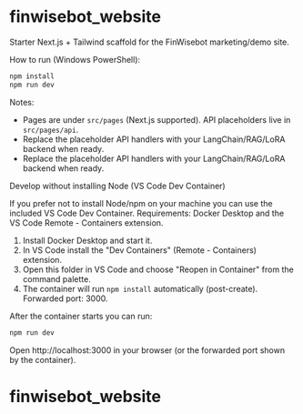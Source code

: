 # finwisebot_website

Starter Next.js + Tailwind scaffold for the FinWisebot marketing/demo site.

How to run (Windows PowerShell):

```powershell
npm install
npm run dev
```

Notes:
- Pages are under `src/pages` (Next.js supported). API placeholders live in `src/pages/api`.
- Replace the placeholder API handlers with your LangChain/RAG/LoRA backend when ready.
- Replace the placeholder API handlers with your LangChain/RAG/LoRA backend when ready.

Develop without installing Node (VS Code Dev Container)

If you prefer not to install Node/npm on your machine you can use the included VS Code Dev Container.
Requirements: Docker Desktop and the VS Code Remote - Containers extension.

1. Install Docker Desktop and start it.
2. In VS Code install the "Dev Containers" (Remote - Containers) extension.
3. Open this folder in VS Code and choose "Reopen in Container" from the command palette.
4. The container will run `npm install` automatically (post-create). Forwarded port: 3000.

After the container starts you can run:

```bash
npm run dev
```

Open http://localhost:3000 in your browser (or the forwarded port shown by the container).

# finwisebot_website
